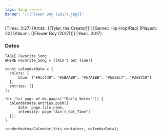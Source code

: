 ```yaml
---
tags: Song ⭐⭐⭐⭐⭐ 
banner: "![[Flower Boy (2017).jpg]]"
---
```

[Time:: 3:27]
[Artist:: [[Tyler, the Creator]] ]
[Genre:: Hip-Hop/Rap]
[Played:: 22]
[Album:: [[Flower Boy (2017)]]]
[Year:: 2017]
### Dates
````dataview
TABLE Favorite_Song
WHERE Favorite_Song = [[Ain't Got Time]]
````

  ```dataviewjs
const calendarData = { 
	colors: { 
		blue: ["#9ccfd8", "#5BAAB8", "#57A1BB", "#5da8c7", "#3e8fb0"] 
	}, 
	entries: [] 
}; 

for (let page of dv.pages('"Daily Notes"')) { 
	calendarData.entries.push({ 
		date: page.file.name, 
		intensity: page["Ain't_Got_Time"]
	}); 
} 

renderHeatmapCalendar(this.container, calendarData);
```
